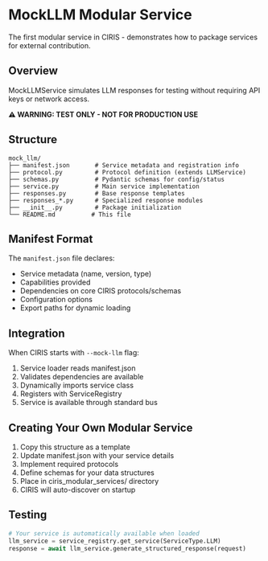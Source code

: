 # MockLLM Modular Service

The first modular service in CIRIS - demonstrates how to package services for external contribution.

## Overview

MockLLMService simulates LLM responses for testing without requiring API keys or network access.

**⚠️ WARNING: TEST ONLY - NOT FOR PRODUCTION USE**

## Structure

```
mock_llm/
├── manifest.json       # Service metadata and registration info
├── protocol.py         # Protocol definition (extends LLMService)
├── schemas.py          # Pydantic schemas for config/status
├── service.py          # Main service implementation
├── responses.py        # Base response templates
├── responses_*.py      # Specialized response modules
├── __init__.py         # Package initialization
└── README.md          # This file
```

## Manifest Format

The `manifest.json` file declares:
- Service metadata (name, version, type)
- Capabilities provided
- Dependencies on core CIRIS protocols/schemas
- Configuration options
- Export paths for dynamic loading

## Integration

When CIRIS starts with `--mock-llm` flag:
1. Service loader reads manifest.json
2. Validates dependencies are available
3. Dynamically imports service class
4. Registers with ServiceRegistry
5. Service is available through standard bus

## Creating Your Own Modular Service

1. Copy this structure as a template
2. Update manifest.json with your service details
3. Implement required protocols
4. Define schemas for your data structures
5. Place in ciris_modular_services/ directory
6. CIRIS will auto-discover on startup

## Testing

```python
# Your service is automatically available when loaded
llm_service = service_registry.get_service(ServiceType.LLM)
response = await llm_service.generate_structured_response(request)
```
